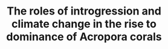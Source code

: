 ---
layout: default
title:  "The roles of introgression and climate change in the rise to dominance of Acropora corals"
excerpt: "Mao, Y., Economo, E. P., & Satoh, N. (2018). Current Biology, 28(21), 3373-3382."
excerpt_separator: "<!--more-->"
link: https://www.sciencedirect.com/science/article/pii/S096098221831145X
--- 